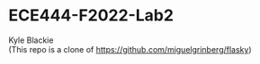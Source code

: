 # ECE444-F2022-Lab2
Kyle Blackie  
(This repo is a clone of https://github.com/miguelgrinberg/flasky)
